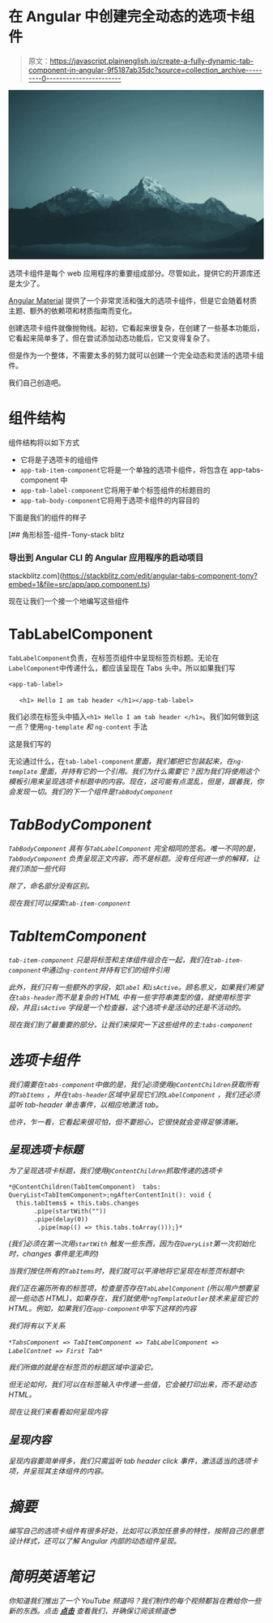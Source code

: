 # 在 Angular 中创建完全动态的选项卡组件

> 原文：<https://javascript.plainenglish.io/create-a-fully-dynamic-tab-component-in-angular-9f5187ab35dc?source=collection_archive---------0----------------------->

![](img/3b97f97161ce52075a1010457e2894a2.png)

选项卡组件是每个 web 应用程序的重要组成部分。尽管如此，提供它的开源库还是太少了。

[Angular Material](https://material.angular.io/) 提供了一个非常灵活和强大的选项卡组件，但是它会随着材质主题、额外的依赖项和材质指南而变化。

创建选项卡组件就像抛物线。起初，它看起来很复杂，在创建了一些基本功能后，它看起来简单多了，但在尝试添加动态功能后，它又变得复杂了。

但是作为一个整体，不需要太多的努力就可以创建一个完全动态和灵活的选项卡组件。

我们自己创造吧。

# 组件结构

组件结构将以如下方式

*   它将是子选项卡的组组件
*   `app-tab-item-component`它将是一个单独的选项卡组件，将包含在 app-tabs-component 中
*   `app-tab-label-component`它将用于单个标签组件的标题目的
*   `app-tab-body-component`它将用于选项卡组件的内容目的

下面是我们的组件的样子

[](https://stackblitz.com/edit/angular-tabs-component-tony?embed=1&file=src/app/app.component.ts) [## 角形标签-组件-Tony-stack blitz

### 导出到 Angular CLI 的 Angular 应用程序的启动项目

stackblitz.com](https://stackblitz.com/edit/angular-tabs-component-tony?embed=1&file=src/app/app.component.ts) 

现在让我们一个接一个地编写这些组件

# TabLabelComponent

`TabLabelComponent`负责，在标签页组件中呈现标签页标题。无论在`LabelComponent`中传递什么，都应该呈现在 Tabs 头中。所以如果我们写

```
<app-tab-label>

   <h1> Hello I am tab header </h1></app-tab-label>
```

我们必须在标签头中插入`<h1> Hello I am tab header </h1>`。我们如何做到这一点？使用`ng-template` *和* `ng-content` 手法

这是我们写的

无论通过什么，在`tab-label-component`*里面，我们都把它包装起来，在`ng-template` 里面，并持有它的一个引用。我们为什么需要它？因为我们将使用这个模板引用来呈现选项卡标题中的内容。现在，这可能有点混乱，但是，跟着我，你会发现一切。我们的下一个组件是`TabBodyComponent`*

# *TabBodyComponent*

*`TabBodyComponent` 具有与`TabLabelComponent` *完全相同的签名。唯一不同的是，`TabBodyComponent` 负责呈现正文内容，而不是标题。没有任何进一步的解释，让我们添加一些代码**

*除了，命名部分没有区别。*

*现在我们可以探索`tab-item-component`*

# *TabItemComponent*

*`tab-item-component` 只是将标签和主体组件组合在一起，我们在`tab-item-component`中通过`ng-content`并持有它们的组件引用*

*此外，我们只有一些额外的字段，如`label` 和`isActive`。顾名思义，如果我们希望在`tabs-header`而不是复杂的 HTML 中有一些字符串类型的值，就使用标签字段，并且`isActive` 字段是一个检查器，这个选项卡是活动的还是不活动的。*

*现在我们到了最重要的部分，让我们来探究一下这些组件的主:`tabs-component`*

# *选项卡组件*

*我们需要在`tabs-component`中做的是，我们必须使用`@ContentChildren`获取所有的`TabItems` ，并在`tabs-header`区域中呈现它们的`LabelComponent` ，我们还必须监听 tab-header 单击事件，以相应地激活 tab。*

*也许，乍一看，它看起来很可怕，但不要担心，它很快就会变得足够清晰。*

## *呈现选项卡标题*

*为了呈现选项卡标题，我们使用`@ContentChildren`抓取传递的选项卡*

```
*@ContentChildren(TabItemComponent)  tabs: QueryList<TabItemComponent>;ngAfterContentInit(): void {  
  this.tabItems$ = this.tabs.changes      
       .pipe(startWith(""))      
       .pipe(delay(0))      
        .pipe(map(() => this.tabs.toArray()));}*
```

*(我们必须在第一次用`startWith` 触发一些东西，因为在`QueryList`第一次初始化时，changes 事件是无声的)*

*当我们按住所有的`TabItems`时，我们就可以平滑地将它呈现在标签页标题中:*

*我们正在遍历所有的标签项，检查是否存在`TabLabelComponent` (所以用户想要呈现一些动态 HTML)，如果存在，我们就使用`*ngTemplateOutler`技术来呈现它的 HTML。例如，如果我们在`app-component`中写下这样的内容*

*我们将有以下关系*

*`*TabsComponent => TabItemComponent => TabLabelComponent => LabelContnet => First Tab*`*

*我们所做的就是在标签页的标题区域中渲染它。*

*但无论如何，我们可以在标签输入中传递一些值，它会被打印出来，而不是动态 HTML。*

*现在让我们来看看如何呈现内容*

## *呈现内容*

*呈现内容要简单得多，我们只需监听 tab header click 事件，激活适当的选项卡项，并呈现其主体组件的内容。*

# *摘要*

*编写自己的选项卡组件有很多好处，比如可以添加任意多的特性，按照自己的意愿设计样式，还可以了解 Angular 内部的动态组件呈现。*

# ***简明英语笔记***

*你知道我们推出了一个 YouTube 频道吗？我们制作的每个视频都旨在教给你一些新的东西。点击 [**点击**](https://www.youtube.com/channel/UCtipWUghju290NWcn8jhyAw) 查看我们，并确保订阅该频道😎*